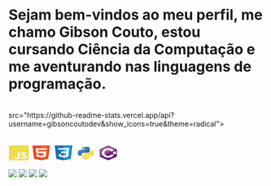 # Sejam bem-vindos ao meu perfil, me chamo Gibson Couto, estou cursando Ciência da Computação e me aventurando nas linguagens de programação.
<br>

<div>
src="https://github-readme-stats.vercel.app/api?username=gibsoncoutodev&show_icons=true&theme=radical">
</div> <br>
<div style="display: inline_block"><br>
  <img align="center" alt="Gibson-Js" height="30" width="40" src="https://raw.githubusercontent.com/devicons/devicon/master/icons/javascript/javascript-plain.svg">
  <img align="center" alt="Gibson-HTML" height="30" width="40" src="https://raw.githubusercontent.com/devicons/devicon/master/icons/html5/html5-original.svg">
  <img align="center" alt="Gibson-CSS" height="30" width="40" src="https://raw.githubusercontent.com/devicons/devicon/master/icons/css3/css3-original.svg">
  <img align="center" alt="Gibson-Python" height="30" width="40" src="https://raw.githubusercontent.com/devicons/devicon/master/icons/python/python-original.svg">
  <img align="center" alt="Gibson-Csharp" height="30" width="40" src="https://raw.githubusercontent.com/devicons/devicon/master/icons/csharp/csharp-original.svg">
</div>
<div> <br>
  <a href="https://www.youtube.com/channel/UCNKOAWwHcz7d3Gs6pBhO1NQ" target="_blank"><img src="https://img.shields.io/badge/YouTube-FF0000?style=for-the-badge&logo=youtube&logoColor=white" target="_blank"></a>
  <a href="https://instagram.com/gcdeveloper_" target="_blank"><img src="https://img.shields.io/badge/-Instagram-%23E4405F?style=for-the-badge&logo=instagram&logoColor=white" target="_blank"></a>
  <a href = "mailto:gibsoncoutopriv@gmail.com"><img src="https://img.shields.io/badge/-Gmail-%23333?style=for-the-badge&logo=gmail&logoColor=white" target="_blank"></a>
  <a href="https://www.linkedin.com/in/gibson-couto-8b7352300" target="_blank"><img src="https://img.shields.io/badge/-LinkedIn-%230077B5?style=for-the-badge&logo=linkedin&logoColor=white" target="_blank"></a> 
  
</div>
